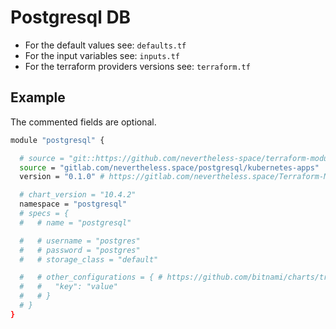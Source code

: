 # Postgresql DB

- For the default values see: `defaults.tf`
- For the input variables see: `inputs.tf`
- For the terraform providers versions see: `terraform.tf`

## Example
The commented fields are optional.
```bash
module "postgresql" {

  # source = "git::https://github.com/nevertheless-space/terraform-modules//kubernetes/apps/postgresql"
  source = "gitlab.com/nevertheless.space/postgresql/kubernetes-apps"
  version = "0.1.0" # https://gitlab.com/nevertheless.space/Terraform-Modules/-/infrastructure_registry?sort=desc&orderBy=created_at&search[]=postgresql%2Fkubernetes-apps&search[]=

  # chart_version = "10.4.2"
  namespace = "postgresql"
  # specs = {
  #   # name = "postgresql"

  #   # username = "postgres"
  #   # password = "postgres"
  #   # storage_class = "default"

  #   # other_configurations = { # https://github.com/bitnami/charts/tree/master/bitnami/postgresql
  #   #   "key": "value"
  #   # }
  # }
}
```